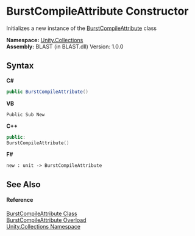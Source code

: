 # BurstCompileAttribute Constructor 
 

Initializes a new instance of the <a href="be3b64b1-b389-cac2-cf7e-b8e4e8b2f505.md">BurstCompileAttribute</a> class

**Namespace:**&nbsp;<a href="52449a24-d9ed-2309-6c07-183cca6a562f.md">Unity.Collections</a><br />**Assembly:**&nbsp;BLAST (in BLAST.dll) Version: 1.0.0

## Syntax

**C#**<br />
``` C#
public BurstCompileAttribute()
```

**VB**<br />
``` VB
Public Sub New
```

**C++**<br />
``` C++
public:
BurstCompileAttribute()
```

**F#**<br />
``` F#
new : unit -> BurstCompileAttribute
```


## See Also


#### Reference
<a href="be3b64b1-b389-cac2-cf7e-b8e4e8b2f505.md">BurstCompileAttribute Class</a><br /><a href="f66f9901-9b5c-0c36-828f-f3c3f41c2bab.md">BurstCompileAttribute Overload</a><br /><a href="52449a24-d9ed-2309-6c07-183cca6a562f.md">Unity.Collections Namespace</a><br />